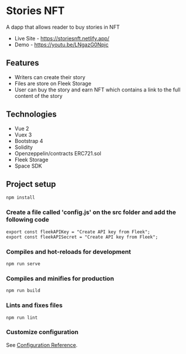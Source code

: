 # Stories NFT
A dapp that allows reader to buy stories in NFT

- Live Site - https://storiesnft.netlify.app/
- Demo - https://youtu.be/LNgazG0Npjc

## Features
- Writers can create their story
- Files are store on Fleek Storage
- User can buy the story and earn NFT which contains a link to the full content of the story

## Technologies
- Vue 2
- Vuex 3
- Bootstrap 4
- Solidity
- Openzeppelin/contracts ERC721.sol
- Fleek Storage
- Space SDK

## Project setup
```
npm install
```

### Create a file called 'config.js' on the src folder and add the following code
```
export const fleekAPIKey = "Create API key from Fleek";
export const fleekAPISecret = "Create API key from Fleek";
```

### Compiles and hot-reloads for development
```
npm run serve
```

### Compiles and minifies for production
```
npm run build
```

### Lints and fixes files
```
npm run lint
```

### Customize configuration
See [Configuration Reference](https://cli.vuejs.org/config/).
